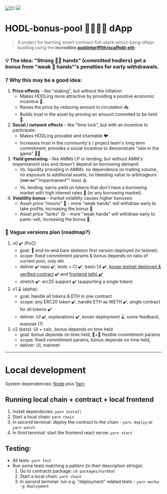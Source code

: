 ![CI](https://github.com/artdgn/hodl-bonus-pool-dapp/workflows/CI/badge.svg) 
<a href=https://hodl-pool-dapp-v0-kovan.surge.sh/><img src=https://img.shields.io/badge/Kovan--V0-Surge-blueviolet></img></a>

# HODL-bonus-pool 🧑‍🤝‍🧑🤽 dApp 
> A project for learning smart-contract-full-stack-whizz-bang-dApp-buidling using the **incredible [austintgriffith/scaffold-eth](https://github.com/austintgriffith/scaffold-eth)**.

### 💡 The idea: "Strong 💎✊ hands" (committed hodlers) get a bonus from "weak 🧁 hands"'s penalties for early withdrawals.

### ❔ Why this may be a good idea:
1. **Price effects** - like "staking", but without the inflation:
    - Makes HODLing more attractive by providing a positive economic incentive 🤑. 
    - Raises the price by reducing amount in circulation 📥.
    - Builds trust in the asset by proving an amount commited to be held 💍.
1. **Social / network effects** - like "time lock", but with an incentive to participate:
    - Makes HODLing provable and shareable 🐦 .
    - Increases trust in the community's / project team's long term commitment, provides a social incentive to demonstrate "skin in the game" 🙋‍♀️ .
1. **Yield generating** - like AMMs LP or lending, but without AMM's impermanent loss and doesn't depend on borrowing demand:
    - Vs. liquidity providing in AMMs: no dependence on trading volume, no exposure to additional assets, no bleeding value to arbitrageurs (~~not-so~~""impermanent"" loss) 🩸.
    - Vs. lending: earns yield on tokens that don't have a borrowing market with high interest rates 🔄 (or any borrowing market).
1. **Volatility bonus** - market volatility causes higher bonuses:
    - Asset price "moons" 🥳 - more "weak hands" will withdraw early to take profits, increasing the bonus 💸.
    - Asset price "tanks" 😢 - more "weak hands" will withdraw early to panic-sell, increasing the bonus 💸.

### 🧭 Vague versions plan (roadmap?)
1. v0 ✔️ (PoC)
    - goal: 🚀 end-to-end bare skeleton first version deployed (to testnet). 
    - scope: fixed commitment params & bonus depends on ratio of current pool, only eth
    - deliver ✔️ repo ✔️, tests + CI ✔️, basic UI ✔️, [kovan testnet deployed & verified contract](https://kovan.etherscan.io/address/0xaD00093d69829C61c952eF9A354B14D41F38BEA3#code) ✔️ and [frontend (eth) ✔️](https://hodl-pool-dapp-v0-kovan.surge.sh/)
    - stretch ✔️: erc20 support ✔️ (supporting a single token)
1. v1 ⌛ (alpha):
    - goal: handle all tokens & ETH in one contract
    - scope: any ERC20 token ✔️, handle ETH as WETH ✔️, single contract for all tokens ✔️ 
    - deliver: UI ✔️, explanations ✔️, kovan deployment ⌛, some feedback, mainnet (?)    
1. v2 (beta):  UI + calc, bonus depends on time held
    - goal: bonus depends on time held, 🍕+🍔 flexible commitment params
    - scope: fixed commitment params, bonus depends on time held, 
    - deliver: UI, mainnet

---

# Local development

System dependencies: [Node](https://nodejs.org/dist/latest-v12.x/) plus [Yarn](https://classic.yarnpkg.com/en/docs/install/)

## Running local chain + contract + local frontend
1. Install dependecies: `yarn install`
1. Start a local chain: `yarn chain`
1. In second terminal: deploy the contract to the chain - `yarn deploy` or `yarn watch`
1. In third terminal: start the frontend react server `yarn start`

## Testing:
- All tests: `yarn test`
- Run some tests matching a pattern (in their description strings):
  1. Go to contracts package: `cd packages/hardhat`
  2. Start a local chain: `yarn chain`
  3. In second terminal: run e.g. "deployment" related tests - `yarn mocha -g deployment`

